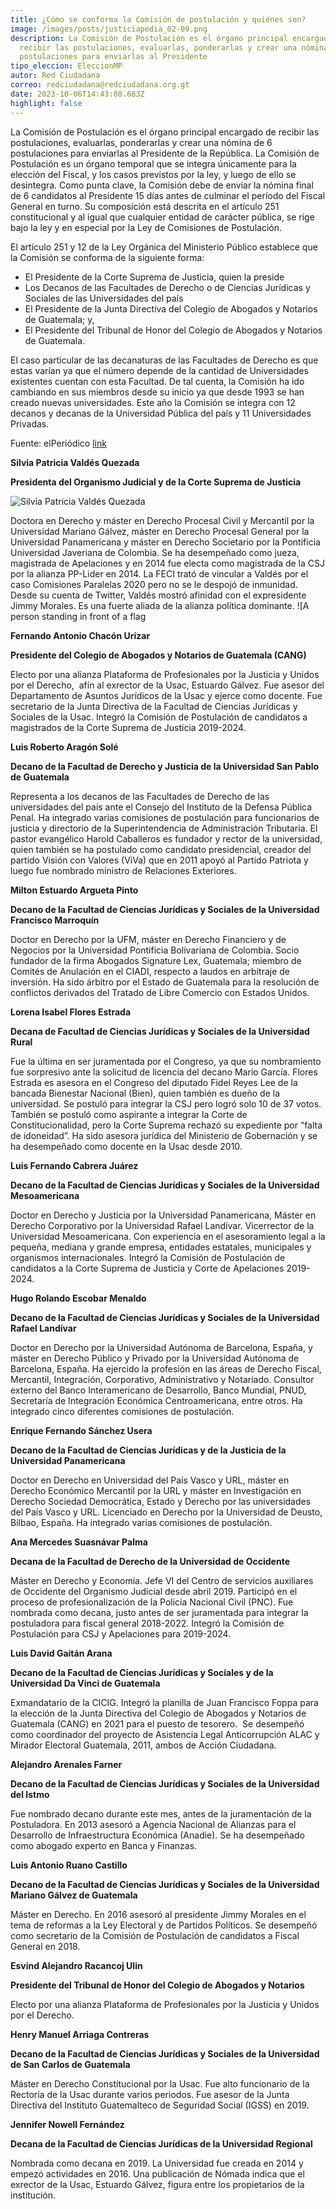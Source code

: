 ```yaml
---
title: ¿Cómo se conforma la Comisión de postulación y quiénes son?
image: /images/posts/justiciapedia_02-09.png
description: La Comisión de Postulación es el órgano principal encargado de
  recibir las postulaciones, evaluarlas, ponderarlas y crear una nómina de 6
  postulaciones para enviarlas al Presidente
tipo_eleccion: EleccionMP
autor: Red Ciudadana
correo: redciudadana@redciudadana.org.gt
date: 2023-10-06T14:43:08.683Z
highlight: false
---
```

<!--StartFragment-->

La Comisión de Postulación es el órgano principal encargado de recibir las postulaciones, evaluarlas, ponderarlas y crear una nómina de 6 postulaciones para enviarlas al Presidente de la República. La Comisión de Postulación es un órgano temporal que se integra únicamente para la elección del Fiscal, y los casos previstos por la ley, y luego de ello se desintegra. Como punta clave, la Comisión debe de enviar la nómina final de 6 candidatos al Presidente 15 días antes de culminar el período del Fiscal General en turno. Su composición está descrita en el artículo 251 constitucional y al igual que cualquier entidad de carácter pública, se rige bajo la ley y en especial por la Ley de Comisiones de Postulación. 

El artículo 251 y 12 de la Ley Orgánica del Ministerio Público establece que la Comisión se conforma de la siguiente forma: 

* El Presidente de la Corte Suprema de Justicia, quien la preside
* Los Decanos de las Facultades de Derecho o de Ciencias Jurídicas y Sociales de las Universidades del país
* El Presidente de la Junta Directiva del Colegio de Abogados y Notarios de Guatemala; y,
* El Presidente del Tribunal de Honor del Colegio de Abogados y Notarios de Guatemala. 

El caso particular de las decanaturas de las Facultades de Derecho es que estas varían ya que el número depende de la cantidad de Universidades existentes cuentan con esta Facultad. De tal cuenta, la Comisión ha ido cambiando en sus miembros desde su inicio ya que desde 1993 se han creado nuevas universidades. Este año la Comisión se integra con 12 decanos y decanas de la Universidad Pública del país y 11 Universidades Privadas. 

Fuente: elPeriódico [link](https://elperiodico.com.gt/politica/justicia/2022/01/27/la-comision-que-elegira-al-sucesor-de-consuelo-porras/)

**Silvia Patricia Valdés Quezada**

**Presidenta del Organismo Judicial y de la Corte Suprema de Justicia**

![**Silvia Patricia Valdés Quezada**](https://raw.githubusercontent.com/RedCiudadana/Recursos-EleccionCortes/gh-pages/CA/Todos/Silvia%20Patricia%20Valdez.jpg)

Doctora en Derecho y máster en Derecho Procesal Civil y Mercantil por la Universidad Mariano Gálvez, máster en Derecho Procesal General por la Universidad Panamericana y máster en Derecho Societario por la Pontificia Universidad Javeriana de Colombia. Se ha desempeñado como jueza, magistrada de Apelaciones y en 2014 fue electa como magistrada de la CSJ por la alianza PP-Lider en 2014. La FECI trató de vincular a Valdés por el caso Comisiones Paralelas 2020 pero no se le despojó de inmunidad. Desde su cuenta de Twitter, Valdés mostró afinidad con el expresidente Jimmy Morales. Es una fuerte aliada de la alianza política dominante. ![A person standing in front of a flag

**Fernando Antonio Chacón Urizar**

**Presidente del Colegio de Abogados y Notarios de Guatemala (CANG)**

Electo por una alianza Plataforma de Profesionales por la Justicia y Unidos por el Derecho,  afín al exrector de la Usac, Estuardo Gálvez. Fue asesor del Departamento de Asuntos Jurídicos de la Usac y ejerce como docente. Fue secretario de la Junta Directiva de la Facultad de Ciencias Jurídicas y Sociales de la Usac. Integró la Comisión de Postulación de candidatos a magistrados de la Corte Suprema de Justicia 2019-2024.

**Luis Roberto Aragón Solé**

**Decano de la Facultad de Derecho y Justicia de la Universidad San Pablo de Guatemala**

Representa a los decanos de las Facultades de Derecho de las universidades del país ante el Consejo del Instituto de la Defensa Pública Penal. Ha integrado varias comisiones de postulación para funcionarios de justicia y directorio de la Superintendencia de Administración Tributaria. El pastor evangélico Harold Caballeros es fundador y rector de la universidad, quien también se ha postulado como candidato presidencial, creador del partido Visión con Valores (ViVa) que en 2011 apoyó al Partido Patriota y luego fue nombrado ministro de Relaciones Exteriores. 

**Milton Estuardo Argueta Pinto**

**Decano de la Facultad de Ciencias Jurídicas y Sociales de la Universidad Francisco Marroquín**

Doctor en Derecho por la UFM, máster en Derecho Financiero y de Negocios por la Universidad Pontificia Bolivariana de Colombia. Socio fundador de la firma Abogados Signature Lex, Guatemala; miembro de Comités de Anulación en el CIADI, respecto a laudos en arbitraje de inversión. Ha sido árbitro por el Estado de Guatemala para la resolución de conflictos derivados del Tratado de Libre Comercio con Estados Unidos.

**Lorena Isabel Flores Estrada**

**Decana de Facultad de Ciencias Jurídicas y Sociales de la Universidad Rural**

Fue la última en ser juramentada por el Congreso, ya que su nombramiento fue sorpresivo ante la solicitud de licencia del decano Mario García. Flores Estrada es asesora en el Congreso del diputado Fidel Reyes Lee de la bancada Bienestar Nacional (Bien), quien también es dueño de la universidad. Se postuló para integrar la CSJ pero logró solo 10 de 37 votos. También se postuló como aspirante a integrar la Corte de Constitucionalidad, pero la Corte Suprema rechazó su expediente por “falta de idoneidad”. Ha sido asesora jurídica del Ministerio de Gobernación y se ha desempeñado como docente en la Usac desde 2010.

**Luis Fernando Cabrera Juárez**

**Decano de la Facultad de Ciencias Jurídicas y Sociales de la Universidad Mesoamericana**

Doctor en Derecho y Justicia por la Universidad Panamericana, Máster en Derecho Corporativo por la Universidad Rafael Landívar. Vicerrector de la Universidad Mesoamericana. Con experiencia en el asesoramiento legal a la pequeña, mediana y grande empresa, entidades estatales, municipales y organismos internacionales. Integró la Comisión de Postulación de candidatos a la Corte Suprema de Justicia y Corte de Apelaciones 2019-2024.

**Hugo Rolando Escobar Menaldo**

**Decano de la Facultad de Ciencias Jurídicas y Sociales de la Universidad Rafael Landívar**

Doctor en Derecho por la Universidad Autónoma de Barcelona, España, y máster en Derecho Público y Privado por la Universidad Autónoma de Barcelona, España. Ha ejercido la profesión en las áreas de Derecho Fiscal, Mercantil, Integración, Corporativo, Administrativo y Notariado. Consultor externo del Banco Interamericano de Desarrollo, Banco Mundial, PNUD, Secretaría de Integración Económica Centroamericana, entre otros. Ha integrado cinco diferentes comisiones de postulación.

**Enrique Fernando Sánchez Usera**

**Decano de la Facultad de Ciencias Jurídicas y de la Justicia de la Universidad Panamericana**

Doctor en Derecho en Universidad del País Vasco y URL, máster en Derecho Económico Mercantil por la URL y máster en Investigación en Derecho Sociedad Democrática, Estado y Derecho por las universidades del País Vasco y URL. Licenciado en Derecho por la Universidad de Deusto, Bilbao, España. Ha integrado varias comisiones de postulación.

**Ana Mercedes Suasnávar Palma**

**Decana de la Facultad de Derecho de la Universidad de Occidente**

Máster en Derecho y Economía. Jefe VI del Centro de servicios auxiliares de Occidente del Organismo Judicial desde abril 2019. Participó en el proceso de profesionalización de la Policía Nacional Civil (PNC). Fue nombrada como decana, justo antes de ser juramentada para integrar la postuladora para fiscal general 2018-2022. Integró la Comisión de Postulación para CSJ y Apelaciones para 2019-2024. 

**Luis David Gaitán Arana**

**Decano de la Facultad de Ciencias Jurídicas y Sociales y de la Universidad Da Vinci de Guatemala**

Exmandatario de la CICIG. Integró la planilla de Juan Francisco Foppa para la elección de la Junta Directiva del Colegio de Abogados y Notarios de Guatemala (CANG) en 2021 para el puesto de tesorero.  Se desempeñó como coordinador del proyecto de Asistencia Legal Anticorrupción ALAC y Mirador Electoral Guatemala, 2011, ambos de Acción Ciudadana.  

**Alejandro Arenales Farner**

**Decano de la Facultad de Ciencias Jurídicas y Sociales de la Universidad del Istmo**

Fue nombrado decano durante este mes, antes de la juramentación de la Postuladora. En 2013 asesoró a Agencia Nacional de Alianzas para el Desarrollo de Infraestructura Económica (Anadie). Se ha desempeñado como abogado experto en Banca y Finanzas.

**Luis Antonio Ruano Castillo**

**Decano de la Facultad de Ciencias Jurídicas y Sociales de la Universidad Mariano Gálvez de Guatemala**

Máster en Derecho. En 2016 asesoró al presidente Jimmy Morales en el tema de reformas a la Ley Electoral y de Partidos Políticos. Se desempeñó como secretario de la Comisión de Postulación de candidatos a Fiscal General en 2018.  

**Esvind Alejandro Racancoj Ulin**

**Presidente del Tribunal de Honor del Colegio de Abogados y Notarios** 

Electo por una alianza Plataforma de Profesionales por la Justicia y Unidos por el Derecho.

**Henry Manuel Arriaga Contreras**

**Decano de la Facultad de Ciencias Jurídicas y Sociales de la Universidad de San Carlos de Guatemala**

Máster en Derecho Constitucional por la Usac. Fue alto funcionario de la Rectoría de la Usac durante varios periodos. Fue asesor de la Junta Directiva del Instituto Guatemalteco de Seguridad Social (IGSS) en 2019.

**Jennifer Nowell Fernández**

**Decana de la Facultad de Ciencias Jurídicas de la Universidad Regional**

Nombrada como decana en 2019. La Universidad fue creada en 2014 y empezó actividades en 2016. Una publicación de Nómada indica que el exrector de la Usac, Estuardo Gálvez, figura entre los propietarios de la institución. 

<!--EndFragment-->